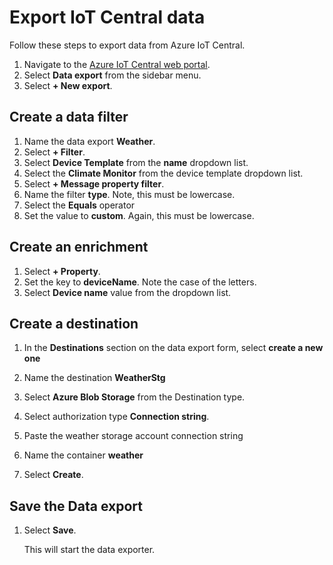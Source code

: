# Export IoT Central data

Follow these steps to export data from Azure IoT Central.

1. Navigate to the [Azure IoT Central web portal](https://azure.microsoft.com/services/iot-central?azure-portal=true).
1. Select **Data export** from the sidebar menu.
1. Select **+ New export**.

## Create a data filter

1. Name the data export **Weather**.
1. Select **+ Filter**.
1. Select **Device Template** from the **name** dropdown list.
1. Select the **Climate Monitor** from the device template dropdown list.
1. Select **+ Message property filter**.
1. Name the filter **type**. Note, this must be lowercase.
1. Select the **Equals** operator
1. Set the value to **custom**. Again, this must be lowercase.

## Create an enrichment

1. Select **+ Property**.
1. Set the key to **deviceName**. Note the case of the letters.
1. Select **Device name** value from the dropdown list.

## Create a destination

1. In the **Destinations** section on the data export form, select **create a new one**

1. Name the destination **WeatherStg**
1. Select **Azure Blob Storage** from the Destination type.
1. Select authorization type **Connection string**.
1. Paste the weather storage account connection string
1. Name the container **weather**
1. Select **Create**.

## Save the Data export

1. Select **Save**.

    This will start the data exporter.

